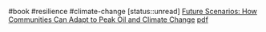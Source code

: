 #book #resilience #climate-change
[status::unread]
[Future Scenarios: How Communities Can Adapt to Peak Oil and Climate Change](https://www.amazon.com/Future-Scenarios-Communities-Climate-Change/dp/1603580890)
[pdf](/Data/Books/[David_Holmgren]_Future_Scenarios__How_Communities(z-lib.org).pdf)